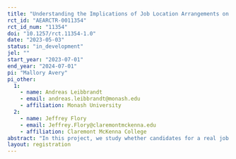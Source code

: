 ```yaml
---
title: "Understanding the Implications of Job Location Arrangements on the Job Application Process"
rct_id: "AEARCTR-0011354"
rct_id_num: "11354"
doi: "10.1257/rct.11354-1.0"
date: "2023-05-03"
status: "in_development"
jel: ""
start_year: "2023-07-01"
end_year: "2024-07-01"
pi: "Mallory Avery"
pi_other:
  1:
    - name: Andreas Leibbrandt
    - email: andreas.leibbrandt@monash.edu
    - affiliation: Monash University
  2:
    - name: Jeffrey Flory
    - email: Jeffrey.Flory@claremontmckenna.edu
    - affiliation: Claremont McKenna College
abstract: "In this project, we study whether candidates for a real job behave differently when they are informed that the position will be remote. "
layout: registration
---
```


